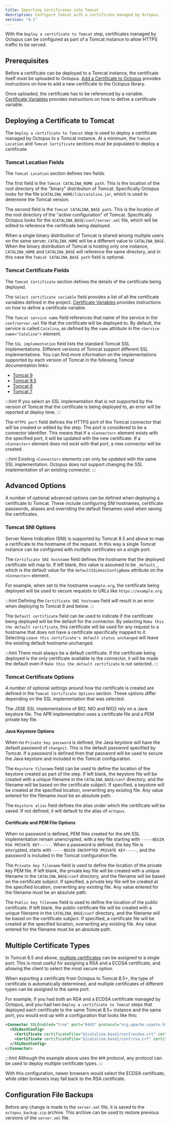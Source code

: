 ```yaml
---
title: Importing Certificates into Tomcat
description: Configure Tomcat with a certificate managed by Octopus.
version: "4.1"
---
```


With the `Deploy a certificate to Tomcat` step, certificates managed by Octopus can be configured as part of a Tomcat instance to allow HTTPS traffic to be served.

## Prerequisites

Before a certificate can be deployed to a Tomcat instance, the certificate itself must be uploaded to Octopus. [Add a Certificate to Octopus](add-certificate.md) provides instructions on how to add a new certificate to the Octopus library.

Once uploaded, the certificate has to be referenced by a variable. [Certificate Variables](/docsvariables/certificate-variables.md) provides instructions on how to define a certificate variable.

## Deploying a Certificate to Tomcat

The `Deploy a certificate to Tomcat` step is used to deploy a certificate managed by Octopus to a Tomcat instance. At a minimum, the `Tomcat Location` and `Tomcat Certificate` sections must be populated to deploy a certificate.

### Tomcat Location Fields

The `Tomcat Location` section defines two fields.

The first field is the `Tomcat CATALINA_HOME path`. This is the location of the root directory of the "binary" distribution of Tomcat. Specifically Octopus looks for the file `$CATALINA_HOME/lib/catalina.jar`, which is used to determine the Tomcat version.

The second field is the `Tomcat CATALINA_BASE path`. This is the location of the root directory of the "active configuration" of Tomcat. Specifically Octopus looks for the `$CATALINA_BASE/conf/server.xml` file, which will be edited to reference the certificate being deployed.

When a single binary distribution of Tomcat is shared among multiple users on the same server, `CATALINA_HOME` will be a different value to `CATALINA_BASE`. When the binary distribution of Tomcat is hosting only one instance, `CATALINA_HOME` and `CATALINA_BASE` will reference the same directory, and in this case the `Tomcat CATALINA_BASE path` field is optional.

### Tomcat Certificate Fields

The `Tomcat Certificate` section defines the details of the certificate being deployed.

The `Select certificate variable` field provides a list of all the certificate variables defined in the project. [Certificate Variables](/docsvariables/certificate-variables.md) provides instructions on how to define a certificate variable.

The `Tomcat service name` field references that name of the service in the `conf/server.xml` file that the certificate will be deployed to. By default, the service is called `Catalina`, as defined by the `name` attribute in the `<Service name="Catalina">` element.

The `SSL implementation` field lists the standard Tomcat SSL implementations. Different versions of Tomcat support different SSL implementations. You can find more information on the implementations supported by each version of Tomcat in the following Tomcat documentation links:

* [Tomcat 9](https://tomcat.apache.org/tomcat-9.0-doc/ssl-howto.html#Edit_the_Tomcat_Configuration_File)
* [Tomcat 8.5](https://tomcat.apache.org/tomcat-8.5-doc/ssl-howto.html#Edit_the_Tomcat_Configuration_File)
* [Tomcat 8](https://tomcat.apache.org/tomcat-8.0-doc/ssl-howto.html#Edit_the_Tomcat_Configuration_File)
* [Tomcat 7](https://tomcat.apache.org/tomcat-7.0-doc/ssl-howto.html#Edit_the_Tomcat_Configuration_File)

:::hint
If you select an SSL implementation that is not supported by the version of Tomcat that the certificate is being deployed to, an error will be reported at deploy time.
:::

The `HTTPS port` field defines the HTTPS port of the Tomcat connector that will be created or edited by the step. The port is considered to be a connector identifier. This means that if a `<Connector>` element exists with the specified port, it will be updated with the new certificate. If a `<Connector>` element does not exist with that port, a new connector will be created.

:::hint
Existing `<Connector>` elements can only be updated with the same SSL implementation. Octopus does not support changing the SSL implementation of an existing connector.
:::

## Advanced Options

A number of optional advanced options can be defined when deploying a certificate to Tomcat. These include configuring SNI hostnames, certificate passwords, aliases and overriding the default filenames used when saving the certificates.

### Tomcat SNI Options

Server Name Indication (SNI) is supported by Tomcat 8.5 and above to map a certificate to the hostname of the request. In this way a single Tomcat instance can be configured with multiple certificates on a single port.

The `Certificate SNI hostname` field defines the hostname that the deployed certificate will map to. If left blank, this value is assumed to be `_default_`, which is the default value for the `defaultSSLHostConfigName` attribute on the `<Connector>` element.

For example, when set to the hostname `example.org`, the certificate being deployed will be used to secure requests to URLs like `https://example.org`.

:::hint
Defining the `Certificate SNI hostname` field will result in an error when deploying to Tomcat 8 and below.
:::

The `Default certificate` field can be used to indicate if the certificate being deployed will be the default for the connector. By selecting `Make this the default certificate`, this certificate will be used for any request to a hostname that does not have a certificate specifically mapped to it. Selecting `Leave this certificate's default status unchanged` will leave the existing default hostname unchanged.

:::hint
There must always be a default certificate. If the certificate being deployed is the only certificate available to the connector, it will be made the default even if `Make this the default certificate` is not selected.
:::

### Tomcat Certificate Options

A number of optional settings around how the certificate is created are defined in the `Tomcat Certificate Options` section. These options differ depending on the SSL implementation that was selected.

The JSSE SSL implementations of BIO, NIO and NIO2 rely on a Java keystore file. The APR implementation uses a certificate file and a PEM private key file.

#### Java Keystore Options

When no `Private key password` is defined, the Java keystore will have the default password of `changeit`. This is the default password specified by Tomcat. If a password is defined then that password will be used to secure the Java keystore and included in the Tomcat configuration.

The `Keystore filename` field can be used to define the location of the keystore created as part of the step. If left blank, the keystore file will be created with a unique filename in the `CATALINA_BASE/conf` directory, and the filename will be based on the certificate subject. If specified, a keystore will be created at the specified location, overwriting any existing file. Any value entered for the filename must be an absolute path.

The `Keystore alias` field defines the alias under which the certificate will be saved. If not defined, it will default to the alias of `octopus`.

#### Certificate and PEM File Options

When no password is defined, PEM files created for the `APR` SSL implementation remain unencrypted, with a key file starting with `-----BEGIN RSA PRIVATE KEY-----`. When a password is defined, the key file is encrypted, starts with `-----BEGIN ENCRYPTED PRIVATE KEY-----`, and the password is included in the Tomcat configuration file.

The `Private key filename` field is used to define the location of the private key PEM file. If left blank, the private key file will be created with a unique filename in the `CATALINA_BASE/conf` directory, and the filename will be based on the certificate subject. If specified, a private key file will be created at the specified location, overwriting any existing file. Any value entered for the filename must be an absolute path.

The `Public key filename` field is used to define the location of the public certificate. If left blank, the public certificate file will be created with a unique filename in the `CATALINA_BASE/conf` directory, and the filename will be based on the certificate subject. If specified, a certificate file will be created at the specified location, overwriting any existing file. Any value entered for the filename must be an absolute path.

## Multiple Certificate Types
In Tomcat 8.5 and above, [multiple certificates](https://octopus.com/blog/mixing-keys-in-tomcat) can be assigned to a single port. This is most useful for assigning a RSA and a ECDSA certificate, and allowing the client to select the most secure option.

When exporting a certificate from Octopus to Tomcat 8.5+, the type of certificate is automatically determined, and multiple certificates of different types can be assigned to the same port.

For example, if you had both an RSA and a ECDSA certificate managed by Octopus, and you had two `Deploy a certificate to Tomcat` steps that deployed each certificate to the same Tomcat 8.5+ instance and the same port, you would end up with a configuration that looks like this:

```xml
<Connector SSLEnabled="true" port="8443" protocol="org.apache.coyote.http11.Http11AprProtocol">
  <SSLHostConfig>
    <Certificate certificateFile="${catalina.base}/conf/ecdsa.crt" certificateKeyFile="${catalina.base}/conf/ecdsa.key" type="EC"/>
    <Certificate certificateFile="${catalina.base}/conf/rsa.crt" certificateKeyFile="${catalina.base}/conf/rsa.key" type="RSA"/>
  </SSLHostConfig>
</Connector>
```

:::hint
Although the example above uses the `APR` protocol, any protocol can be used to deploy multiple certificate types.
:::

With this configuration, newer browsers would select the ECDSA certificate, while older browsers may fall back to the RSA certificate.

## Configuration File Backups

Before any change is made to the `server.xml` file, it is saved to the `octopus_backup.zip` archive. This archive can be used to restore previous versions of the `server.xml` file.
